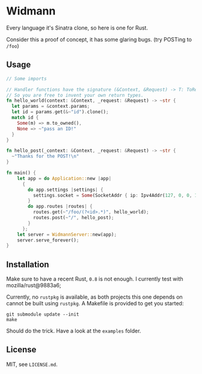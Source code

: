 # Widmann


Every language it's Sinatra clone, so here is one for Rust.

Consider this a proof of concept, it has some glaring bugs. (try POSTing to `/foo`)

## Usage

```rust
// Some imports

// Handler functions have the signature (&Context, &Request) -> T: ToResponse
// So you are free to invent your own return types.
fn hello_world(context: &Context, _request: &Request) -> ~str {
  let params = &context.params;
  let id = params.get(&~"id").clone();
  match id {
    Some(m) => m.to_owned(),
    None => ~"pass an ID!"
  }
}

fn hello_post(_context: &Context, _request: &Request) -> ~str {
  ~"Thanks for the POST!\n"
}

fn main() {
    let app = do Application::new |app|
      {
        do app.settings |settings| {
          settings.socket = Some(SocketAddr { ip: Ipv4Addr(127, 0, 0, 1), port: 4000 })
        }
        do app.routes |routes| {
          routes.get(~"/foo/(?<id>.*)", hello_world);
          routes.post(~"/", hello_post);
        }
      };
    let server = WidmannServer::new(app);
    server.serve_forever();
}
```

## Installation

Make sure to have a recent Rust, `0.8` is not enough. I currently test with mozilla/rust@9883a6;

Currently, no `rustpkg` is available, as both projects this one depends on cannot be built using `rustpkg`. A Makefile is provided to get you started:

```
git submodule update --init
make
```

Should do the trick. Have a look at the `examples` folder.

## License

MIT, see `LICENSE.md`.